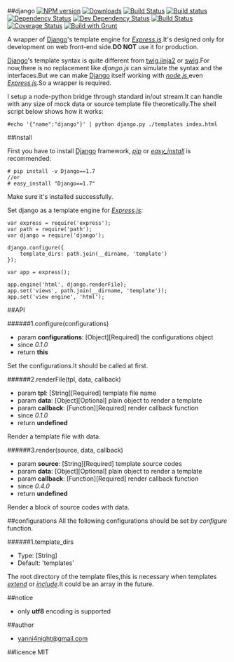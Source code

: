 ##django
[![NPM version][npm-image]][npm-url] [![Downloads][downloads-image]][npm-url] [![Build Status][travis-image]][travis-url] [![Build status][appveyor-image]][appveyor-url] [![Dependency Status][david-dm-image]][david-dm-url] [![Dev Dependency Status][david-dm-dev-image]][david-dm-url] [![Build Status][codeship-image]][codeship-url] [![Coverage Status][coveralls-image]][coveralls-url] [![Build with Grunt][grunt-image]][grunt-url]

A wrapper of [Django][django-url]'s template engine for _[Express.js][express-url]_.It's designed only for development on web front-end side.**DO NOT** use it for production.


[Django][django-url]'s template syntax is quite different from [twig](http://twig.sensiolabs.org/),[jinja2](http://jinja.pocoo.org/) or [swig](http://paularmstrong.github.io/swig/).For now,there is no replacement like _django.js_ can simulate the syntax and the interfaces.But we can make [Django][django-url] itself working with _[node.js](http://nodejs.org/)_,even _[Express.js][express-url]_.So a wrapper is required.

I setup a node-python bridge through standard in/out stream.It can handle with any size of mock data or source template file theoretically.The shell script below shows how it works:

    
    #echo '{"name":"django"}' | python django.py ./templates index.html

##install

First you have to install [Django][django-url] framework, _[pip][pip-url]_ or _[easy\_install][easyinstall-url]_ is recommended:

    
    # pip install -v Django==1.7
    //or
    # easy_install "Django==1.7"


Make sure it's installed successfully.

Set django as a template engine for _[Express.js][express-url]_:

    
    var express = require('express');
    var path = require('path');
    var django = require('django');
    
    django.configure({
        template_dirs: path.join(__dirname, 'template')
    });

    var app = express();

    app.engine('html', django.renderFile);
    app.set('views', path.join(__dirname, 'template'));
    app.set('view engine', 'html');

##API

######1.configure(configurations)
 - param **configurations**: \[Object\]\[Required\] the configurations object
 - since _0.1.0_
 - return **this**

Set the configurations.It should be called at first.

######2.renderFile(tpl, data, callback)
 - param **tpl**: \[String\]\[Required\] template file name
 - param **data**: \[Object\]\[Optional\] plain object to render a template
 - param **callback**: \[Function\]\[Required\] render callback function
 - since _0.1.0_
 - return **undefined**

Render a template file with data.

######3.render(source, data, callback)
 - param **source**: \[String\]\[Required\] template source codes
 - param **data**: \[Object\]\[Optional\] plain object to render a template
 - param **callback**: \[Function\]\[Required\] render callback function
 - since _0.4.0_
 - return **undefined**

Render a block of source codes with data.

##configurations
All the following configurations should be set by _configure_ function.

######1.template_dirs
 - Type: \[String\]
 - Default: 'templates'

The root directory of the template files,this is necessary when templates _[extend](https://docs.djangoproject.com/en/1.7/ref/templates/builtins/#extends)_ or _[include](https://docs.djangoproject.com/en/1.7/ref/templates/builtins/#include)_.It could be an array in the future.

##notice

 - only **utf8** encoding is supported

##author
 - <yanni4night@gmail.com>

##licence
 MIT

[pip-url]:https://pypi.python.org/pypi/pip
[easyinstall-url]:https://pythonhosted.org/setuptools/easy_install.html

[django-url]:https://djangoproject.com/
[express-url]:http://expressjs.jser.us/

[downloads-image]: http://img.shields.io/npm/dm/django.svg
[npm-url]: https://npmjs.org/package/django
[npm-image]: http://img.shields.io/npm/v/django.svg

[travis-url]: https://travis-ci.org/yanni4night/django
[travis-image]: http://img.shields.io/travis/yanni4night/django.svg

[appveyor-image]:https://ci.appveyor.com/api/projects/status/bsu9w9ar8pboc2nj?svg=true
[appveyor-url]:https://ci.appveyor.com/project/yanni4night/django

[grunt-url]:http://gruntjs.com/
[grunt-image]: http://img.shields.io/badge/BUILT%20WITH-GRUNT-yellow.svg

[david-dm-url]:https://david-dm.org/yanni4night/django
[david-dm-image]:https://david-dm.org/yanni4night/django.svg
[david-dm-dev-image]:https://david-dm.org/yanni4night/django/dev-status.svg

[codeship-image]:https://codeship.com/projects/79da7240-5481-0132-ea32-42ab35009c21/status
[codeship-url]:https://codeship.com/projects/49203

[coveralls-image]:https://coveralls.io/repos/yanni4night/django/badge.png
[coveralls-url]:https://coveralls.io/r/yanni4night/django